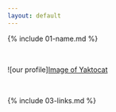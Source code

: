 ```yaml
---
layout: default
---
```


{% include 01-name.md %}

<br>

![our profile][Image of Yaktocat](https://octodex.github.com/images/yaktocat.png)

<br>

{% include 03-links.md %}

